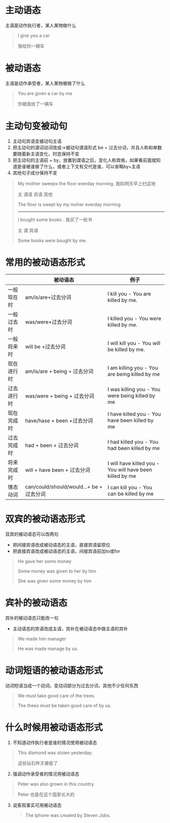 # 主动语态

主语是动作执行者，某人某物做什么

> I give you a car
>
> 我给你一辆车

# 被动语态

主语是动作承受者，某人某物被做了什么

> You are given a car by me
>
> 你被我给了一辆车



# 主动句变被动句

1. 主动句宾语变被动句主语
2. 把主动句的谓词动词改成->被动句谓语形式 be + 过去分词，并且人称和单数要随着新主语变化，时态保持不变
3. 把主动句的主语前 + by，放置到谓语之后，变化人称宾格，如果看前面就知道是谁被谁做了什么，或者上下文有交代是谁，可以省略by+主语
4. 其他句子成分保持不变



> My mother sweeps the floor everday morning. 我妈明天早上扫这地
>
> 主                谓语            宾语      其他
>
> The floor is swept by my moher everday morning.
>
> -------
>
> I bought some books . 我买了一些书
>
> 主 谓             宾语
>
> Some books were bought by me.



# 常用的被动语态形式

|            | 被动语态                                 | 例子                                                     |
| ---------- | ---------------------------------------- | -------------------------------------------------------- |
| 一般现在时 | am/is/are+过去分词                       | I kill you - You are killed by me.                       |
| 一般过去时 | was/were+过去分词                        | I killed you - You were killed by me.                    |
| 一般将来时 | will be +过去分词                        | I will kill you - You will be killed by me.              |
| 现在进行时 | am/is/are + being + 过去分词             | I am killing you - You are being killed by me            |
| 过去进行时 | was/were + being + 过去分词              | I was killing you - You were being killed by me          |
| 现在完成时 | have/hase + been +过去分词               | I have killed you - You have been killed by me           |
| 过去完成时 | had + been + 过去分词                    | I had killed you - You had been killed by me             |
| 将来完成时 | will + have been + 过去分词              | I will have killed you - You will have been killed by me |
| 情态动词   | can/could/should/would...+ be + 过去分词 | I can kill you - You can be killed by me                 |

# 双宾的被动语态形式

双宾的被动语态可以改两句

- 把间接宾语改成被动语态的主语，直接宾语留原位
- 把直接宾语改成被动语态的主语，间接宾语前加to或for



> He gave her some money
>
> Some money was given to her by him
>
> She was given some money by him

# 宾补的被动语态

宾补的被动语态只能改一句

- 主动语态的宾语改成主语，宾补在被动语态中做主语的宾补

> We made him manager
>
> He was made manage by us.

# 动词短语的被动语态形式

动词短语当成一个动词，变动词部分为过去分词，其他不少任何东西

> We must take good care of the trees.
>
> The thees must be taken good care of by us.



# 什么时候用被动语态形式

1. 不知道动作执行者是谁的情况使用被动语态

> This diamond was stolen yesterday.
>
> 这些钻石昨天被偷了

2. 强调动作承受者的情况用被动语态

> Peter was also grown in this country.
>
> Peter 也是在这个国家长大的

3. 说客观事实可用被动语态

   > The Iphone was created by Steven Jobs.
   >
